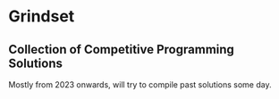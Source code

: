 # Grindset
## Collection of Competitive Programming Solutions

Mostly from 2023 onwards, will try to compile past solutions some day.